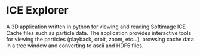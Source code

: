 # ICE Explorer #
A 3D application written in python for viewing and reading Softimage ICE Cache files such as particle data. The application provides interactive tools for viewing the particles (playback, orbit, zoom, etc...), browsing cache data in a tree window and converting to ascii and HDF5 files.
